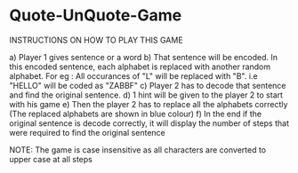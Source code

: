 # Quote-UnQuote-Game

INSTRUCTIONS ON HOW TO PLAY THIS GAME 

a) Player 1 gives sentence or a word 
b) That sentence will be encoded. In this encoded sentence, each alphabet is replaced with another random alphabet. For eg : All occurances of "L" will be replaced with "B". i.e "HELLO" will be coded as "ZABBF"
c) Player 2 has to decode that sentence and find the original sentence.
d) 1 hint will be given to the player 2 to start with his game 
e) Then the player 2 has to replace all the alphabets correctly (The replaced alphabets are shown in blue colour)
f) In the end if the original sentence is decode correctly, it will display the number of steps that were required to find the original sentence

NOTE: The game is case insensitive as all characters are converted to upper case at all steps
